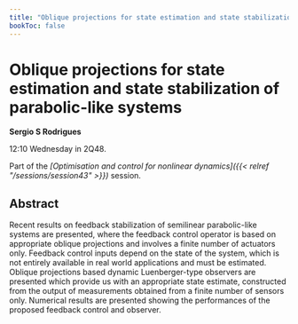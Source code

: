 ```yaml
---
title: "Oblique projections for state estimation and state stabilization of parabolic-like systems"
bookToc: false
---
```


# Oblique projections for state estimation and state stabilization of parabolic-like systems

**Sergio S Rodrigues**

12:10 Wednesday in 2Q48.

Part of the *[Optimisation and control for nonlinear dynamics]({{< relref "/sessions/session43" >}})* session.

## Abstract

Recent results on feedback stabilization of semilinear parabolic-like systems are presented,  where the feedback control operator is based on appropriate oblique projections and involves a finite number of actuators only. Feedback control inputs depend on the state of the system, which is not entirely available in real world applications and must be estimated. Oblique projections based dynamic Luenberger-type observers are presented which provide us with an appropriate state estimate, constructed from the output of measurements obtained from a finite number of sensors only. Numerical results are presented showing the performances of the proposed feedback control and observer. 


